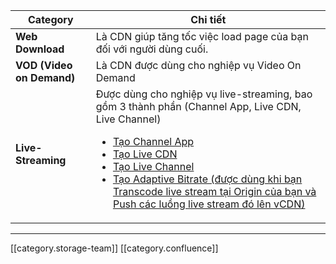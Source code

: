 



| Category | Chi tiết | 
|  --- |  --- | 
|  **Web Download**  | Là CDN giúp tăng tốc việc load page của bạn đối với người dùng cuối. | 
|  **VOD (Video on Demand)**  | Là CDN được dùng cho nghiệp vụ Video On Demand | 
|  **Live-Streaming**  | Được dùng cho nghiệp vụ live-streaming, bao gồm 3 thành phần (Channel App, Live CDN, Live Channel)<ul><li>[Tạo Channel App](https://docs.vngcloud.vn/pages/viewpage.action?pageId=2721935&src=contextnavpagetreemode)</li><li>[Tạo Live CDN](https://docs.vngcloud.vn/pages/viewpage.action?pageId=2721940&src=contextnavpagetreemode)</li><li>[Tạo Live Channel](https://docs.vngcloud.vn/pages/viewpage.action?pageId=2721951&src=contextnavpagetreemode)</li><li>[Tạo Adaptive Bitrate (được dùng khi bạn Transcode live stream tại Origin của bạn và Push các luồng live stream đó lên vCDN)](https://docs.vngcloud.vn/pages/viewpage.action?pageId=2721959)</li></ul> | 





*****

[[category.storage-team]] 
[[category.confluence]] 
